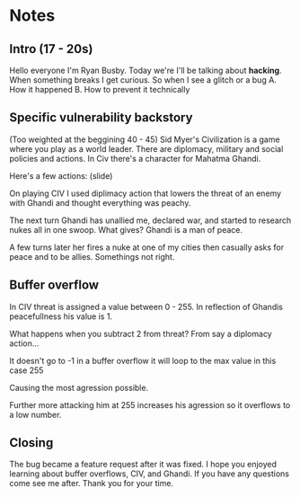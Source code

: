 # Notes

## Intro (17 - 20s)

   Hello everyone I'm Ryan Busby.
   Today we're I'll be talking about **hacking**.
   When something breaks I get curious.
   So when I see a glitch or a bug
     A. How it happened
     B. How to prevent it technically

## Specific vulnerability backstory

   (Too weighted at the beggining 40 - 45)
   Sid Myer's Civilization is a game where you play as a world leader. There are diplomacy, military and social policies and actions. In Civ there's a character for Mahatma Ghandi.

   Here's a few actions: (slide)

   On playing CIV I used diplimacy action that lowers the threat of an enemy with Ghandi and thought everything was peachy.

   The next turn Ghandi has unallied me, declared war, and started to research nukes all in one swoop.
   What gives? Ghandi is a man of peace.

   A few turns later her fires a nuke at one of my cities then casually asks for peace and to be allies.
   Somethings not right.

## Buffer overflow

   In CIV threat is assigned a value between 0 - 255.
   In reflection of Ghandis peacefullness his value is 1.

   What happens when you subtract 2 from threat? From say a diplomacy action...

   It doesn't go to -1 in a buffer overflow it will loop to the max value in this case 255

   Causing the most agression possible.

   Further more attacking him at 255 increases his agression so it overflows to a low number.

## Closing

  The bug became a feature request after it was fixed.
  I hope you enjoyed learning about buffer overflows, CIV, and Ghandi.
  If you have any questions come see me after. Thank you for your time.





